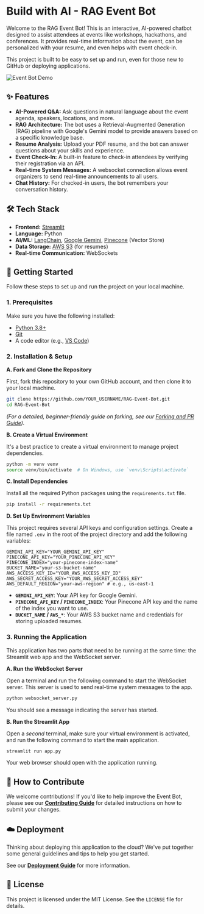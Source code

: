 # Build with AI - RAG Event Bot

Welcome to the RAG Event Bot! This is an interactive, AI-powered chatbot designed to assist attendees at events like workshops, hackathons, and conferences. It provides real-time information about the event, can be personalized with your resume, and even helps with event check-in.

This project is built to be easy to set up and run, even for those new to GitHub or deploying applications.

![Event Bot Demo](https://placehold.co/800x400/d3d3d3/000000/png?text=Event+Bot+Screenshot+Here)

## ✨ Features

*   **AI-Powered Q&A:** Ask questions in natural language about the event agenda, speakers, locations, and more.
*   **RAG Architecture:** The bot uses a Retrieval-Augmented Generation (RAG) pipeline with Google's Gemini model to provide answers based on a specific knowledge base.
*   **Resume Analysis:** Upload your PDF resume, and the bot can answer questions about your skills and experience.
*   **Event Check-In:** A built-in feature to check-in attendees by verifying their registration via an API.
*   **Real-time System Messages:** A websocket connection allows event organizers to send real-time announcements to all users.
*   **Chat History:** For checked-in users, the bot remembers your conversation history.

## 🛠️ Tech Stack

*   **Frontend:** [Streamlit](https://streamlit.io/)
*   **Language:** Python
*   **AI/ML:** [LangChain](https://www.langchain.com/), [Google Gemini](https://deepmind.google/technologies/gemini/), [Pinecone](https://www.pinecone.io/) (Vector Store)
*   **Data Storage:** [AWS S3](https://aws.amazon.com/s3/) (for resumes)
*   **Real-time Communication:** WebSockets

## 🚀 Getting Started

Follow these steps to set up and run the project on your local machine.

### 1. Prerequisites

Make sure you have the following installed:
*   [Python 3.8+](https://www.python.org/downloads/)
*   [Git](https://git-scm.com/downloads/)
*   A code editor (e.g., [VS Code](https://code.visualstudio.com/))

### 2. Installation & Setup

**A. Fork and Clone the Repository**

First, fork this repository to your own GitHub account, and then clone it to your local machine.

```bash
git clone https://github.com/YOUR_USERNAME/RAG-Event-Bot.git
cd RAG-Event-Bot
```

*(For a detailed, beginner-friendly guide on forking, see our [Forking and PR Guide](./docs/fork-and-pr-guide.md)).*

**B. Create a Virtual Environment**

It's a best practice to create a virtual environment to manage project dependencies.

```bash
python -m venv venv
source venv/bin/activate  # On Windows, use `venv\Scripts\activate`
```

**C. Install Dependencies**

Install all the required Python packages using the `requirements.txt` file.

```bash
pip install -r requirements.txt
```

**D. Set Up Environment Variables**

This project requires several API keys and configuration settings. Create a file named `.env` in the root of the project directory and add the following variables:

```
GEMINI_API_KEY="YOUR_GEMINI_API_KEY"
PINECONE_API_KEY="YOUR_PINECONE_API_KEY"
PINECONE_INDEX="your-pinecone-index-name"
BUCKET_NAME="your-s3-bucket-name"
AWS_ACCESS_KEY_ID="YOUR_AWS_ACCESS_KEY_ID"
AWS_SECRET_ACCESS_KEY="YOUR_AWS_SECRET_ACCESS_KEY"
AWS_DEFAULT_REGION="your-aws-region" # e.g., us-east-1
```

*   **`GEMINI_API_KEY`**: Your API key for Google Gemini.
*   **`PINECONE_API_KEY` / `PINECONE_INDEX`**: Your Pinecone API key and the name of the index you want to use.
*   **`BUCKET_NAME` / `AWS_*`**: Your AWS S3 bucket name and credentials for storing uploaded resumes.

### 3. Running the Application

This application has two parts that need to be running at the same time: the Streamlit web app and the WebSocket server.

**A. Run the WebSocket Server**

Open a terminal and run the following command to start the WebSocket server. This server is used to send real-time system messages to the app.

```bash
python websocket_server.py
```

You should see a message indicating the server has started.

**B. Run the Streamlit App**

Open a *second* terminal, make sure your virtual environment is activated, and run the following command to start the main application.

```bash
streamlit run app.py
```

Your web browser should open with the application running.

## 🤝 How to Contribute

We welcome contributions! If you'd like to help improve the Event Bot, please see our **[Contributing Guide](./docs/fork-and-pr-guide.md)** for detailed instructions on how to submit your changes.

## ☁️ Deployment

Thinking about deploying this application to the cloud? We've put together some general guidelines and tips to help you get started.

See our **[Deployment Guide](./docs/deployment-guide.md)** for more information.

## 📄 License

This project is licensed under the MIT License. See the `LICENSE` file for details.
